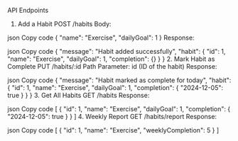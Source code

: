 API Endpoints
1. Add a Habit
POST /habits
Body:

json
Copy code
{
  "name": "Exercise",
  "dailyGoal": 1
}
Response:

json
Copy code
{
  "message": "Habit added successfully",
  "habit": { "id": 1, "name": "Exercise", "dailyGoal": 1, "completion": {} }
}
2. Mark Habit as Complete
PUT /habits/:id
Path Parameter: id (ID of the habit)
Response:

json
Copy code
{
  "message": "Habit marked as complete for today",
  "habit": { "id": 1, "name": "Exercise", "dailyGoal": 1, "completion": { "2024-12-05": true } }
}
3. Get All Habits
GET /habits
Response:

json
Copy code
[
  { "id": 1, "name": "Exercise", "dailyGoal": 1, "completion": { "2024-12-05": true } }
]
4. Weekly Report
GET /habits/report
Response:

json
Copy code
[
  { "id": 1, "name": "Exercise", "weeklyCompletion": 5 }
]
